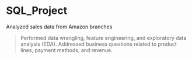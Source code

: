 # SQL_Project

Analyzed sales data from Amazon branches

> Performed data wrangling, feature engineering, and exploratory
data analysis (EDA).
> Addressed business questions related to product lines, payment
methods, and revenue.
